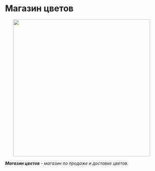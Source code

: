 # Магазин цветов
<p align="center">
      <img src="https://cdn.worldvectorlogo.com/logos/litmus.svg" width="450">
</p>

***Магазин цветов***  *- магазин по продаже и доставке цветов.* 

